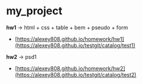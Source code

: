# my_project

**hw1** -> html + css + table + bem + pseudo + form

- [https://alexey808.github.io/homework/hw1](https://alexey808.github.io/testgit/catalog/test1)

**hw2** -> psd1

- [https://alexey808.github.io/homework/hw2](https://alexey808.github.io/testgit/catalog/test2)